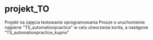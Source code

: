 # projekt_TO
Projekt na zajęcia testowanie oprogramowania
Prosze o uruchomienie najpierw "TS_automationpractice" w celu utworzenia konta, a następnie "TS_automationpractice_kupno"
